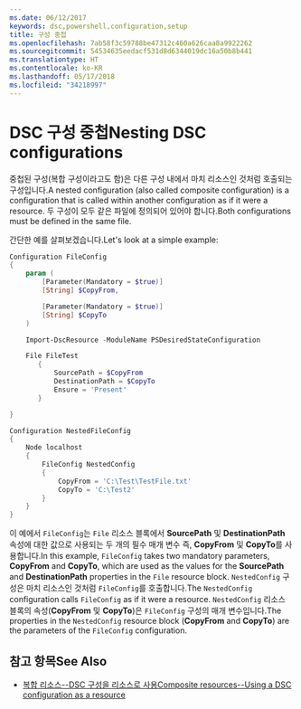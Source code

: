 ```yaml
---
ms.date: 06/12/2017
keywords: dsc,powershell,configuration,setup
title: 구성 중첩
ms.openlocfilehash: 7ab58f3c59788be47312c460a626caa8a9922262
ms.sourcegitcommit: 54534635eedacf531d8d6344019dc16a50b8b441
ms.translationtype: HT
ms.contentlocale: ko-KR
ms.lasthandoff: 05/17/2018
ms.locfileid: "34218997"
---
```

# <a name="nesting-dsc-configurations"></a><span data-ttu-id="c3b4d-103">DSC 구성 중첩</span><span class="sxs-lookup"><span data-stu-id="c3b4d-103">Nesting DSC configurations</span></span>

<span data-ttu-id="c3b4d-104">중첩된 구성(복합 구성이라고도 함)은 다른 구성 내에서 마치 리소스인 것처럼 호출되는 구성입니다.</span><span class="sxs-lookup"><span data-stu-id="c3b4d-104">A nested configuration (also called composite configuration) is a configuration that is called within another configuration as if it were a resource.</span></span>
<span data-ttu-id="c3b4d-105">두 구성이 모두 같은 파일에 정의되어 있어야 합니다.</span><span class="sxs-lookup"><span data-stu-id="c3b4d-105">Both configurations must be defined in the same file.</span></span>

<span data-ttu-id="c3b4d-106">간단한 예를 살펴보겠습니다.</span><span class="sxs-lookup"><span data-stu-id="c3b4d-106">Let's look at a simple example:</span></span>

```powershell
Configuration FileConfig
{
    param (
        [Parameter(Mandatory = $true)]
        [String] $CopyFrom,

        [Parameter(Mandatory = $true)]
        [String] $CopyTo
    )

    Import-DscResource -ModuleName PSDesiredStateConfiguration

    File FileTest
       {
           SourcePath = $CopyFrom
           DestinationPath = $CopyTo
           Ensure = 'Present'
       }

}

Configuration NestedFileConfig
{
    Node localhost
    {
        FileConfig NestedConfig
        {
            CopyFrom = 'C:\Test\TestFile.txt'
            CopyTo = 'C:\Test2'
        }
    }
}
```

<span data-ttu-id="c3b4d-107">이 예에서 `FileConfig`는 `File` 리소스 블록에서 **SourcePath** 및 **DestinationPath** 속성에 대한 값으로 사용되는 두 개의 필수 매개 변수 즉, **CopyFrom** 및 **CopyTo**를 사용합니다.</span><span class="sxs-lookup"><span data-stu-id="c3b4d-107">In this example, `FileConfig` takes two mandatory parameters,  **CopyFrom** and **CopyTo**, which are used as the values for the **SourcePath** and **DestinationPath** properties in the `File` resource block.</span></span>
<span data-ttu-id="c3b4d-108">`NestedConfig` 구성은 마치 리소스인 것처럼 `FileConfig`를 호출합니다.</span><span class="sxs-lookup"><span data-stu-id="c3b4d-108">The `NestedConfig` configuration calls `FileConfig` as if it were a resource.</span></span>
<span data-ttu-id="c3b4d-109">`NestedConfig` 리소스 블록의 속성(**CopyFrom** 및 **CopyTo**)은 `FileConfig` 구성의 매개 변수입니다.</span><span class="sxs-lookup"><span data-stu-id="c3b4d-109">The properties in the `NestedConfig` resource block (**CopyFrom** and **CopyTo**) are the parameters of the `FileConfig` configuration.</span></span>

## <a name="see-also"></a><span data-ttu-id="c3b4d-110">참고 항목</span><span class="sxs-lookup"><span data-stu-id="c3b4d-110">See Also</span></span>

- [<span data-ttu-id="c3b4d-111">복합 리소스--DSC 구성을 리소스로 사용</span><span class="sxs-lookup"><span data-stu-id="c3b4d-111">Composite resources--Using a DSC configuration as a resource</span></span>](authoringResourceComposite.md)